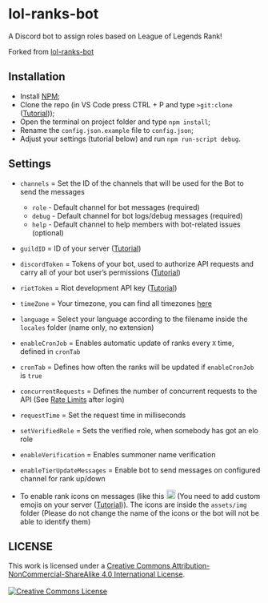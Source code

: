 # lol-ranks-bot

A Discord bot to assign roles based on League of Legends Rank!

Forked from [lol-ranks-bot](https://github.com/AlthalusAvan/lol-ranks-bot#readme)

## Installation

- Install [NPM](https://nodejs.org/en/download/);
- Clone the repo (in VS Code press CTRL + P and type `>git:clone` ([Tutorial](https://docs.microsoft.com/pt-br/azure/developer/javascript/how-to/with-visual-studio-code/clone-github-repository?tabs=create-repo-command-palette%2Cinitialize-repo-activity-bar%2Ccreate-branch-command-palette%2Ccommit-changes-command-palette%2Cpush-command-palette#clone-repository)));
- Open the terminal on project folder and type `npm install`;
- Rename the `config.json.example` file to `config.json`;
- Adjust your settings (tutorial below) and run `npm run-script debug`.

## Settings

- `channels` = Set the ID of the channels that will be used for the Bot to send the messages
  - `role` - Default channel for bot messages (required)
  - `debug` - Default channel for bot logs/debug messages (required)
  - `help` - Default channel to help members with bot-related issues (optional)
- `guildID` = ID of your server ([Tutorial](https://support.discord.com/hc/en-us/articles/206346498-Where-can-I-find-my-User-Server-Message-ID-))
- `discordToken` = Tokens of your bot, used to authorize API requests and carry all of your bot user’s permissions ([Tutorial](https://discord.com/developers/docs/getting-started#configuring-a-bot))
- `riotToken` = Riot development API key ([Tutorial](https://developer.riotgames.com/docs/lol#:~:text=Before%20you%20start%20reading%20this%20documentation%20you%20need%20to%20first%20login%20with%20your%20Riot%20Games%20account.%20Once%20you%20do,%20a%20Developer%20Portal%20account%20is%20created%20for%20you!%20This%20action%20also%20generates%20a%20basic%20development%20API%20key%20that%20is%20associated%20with%20your%20account.))
- `timeZone` = Your timezone, you can find all timezones [here](https://en.wikipedia.org/wiki/List_of_tz_database_time_zones#List)
- `language` = Select your language according to the filename inside the `locales` folder (name only, no extension)
- `enableCronJob` = Enables automatic update of ranks every `X` time, defined in `cronTab`
- `cronTab` = Defines how often the ranks will be updated if `enableCronJob` is `true`
- `concurrentRequests` = Defines the number of concurrent requests to the API (See [Rate Limits](https://developer.riotgames.com/#:~:text=RATE%20LIMITS) after login)
- `requestTime` = Set the request time in milliseconds
- `setVerifiedRole` = Sets the verified role, when somebody has got an elo role
- `enableVerification` = Enables summoner name verification
- `enableTierUpdateMessages` = Enable bot to send messages on configured channel for rank up/down

- To enable rank icons on messages (like this <img alt="Challenger Icon" style="width:18px" src="https://raw.communitydragon.org/latest/plugins/rcp-fe-lol-static-assets/global/default/images/ranked-mini-crests/challenger.png"/> (You need to add custom emojis on your server ([Tutorial](https://support.discord.com/hc/en-us/articles/360036479811-Custom-Emojis))). The icons are inside the `assets/img` folder (Please do not change the name of the icons or the bot will not be able to identify them)

## LICENSE
This work is licensed under a <a rel="license" href="http://creativecommons.org/licenses/by-nc-sa/4.0/">Creative Commons Attribution-NonCommercial-ShareAlike 4.0 International License</a>.<br/><br/><a rel="license" href="http://creativecommons.org/licenses/by-nc-sa/4.0/"><img alt="Creative Commons License" style="border-width:0" src="https://i.creativecommons.org/l/by-nc-sa/4.0/88x31.png" /></a>